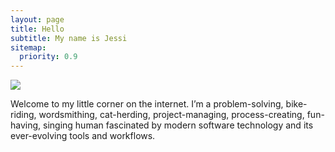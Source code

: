 ```yaml
---
layout: page
title: Hello
subtitle: My name is Jessi
sitemap:
  priority: 0.9
---
```


<img src="{{ '/assets/img/jessi_site.png' | prepend: site.baseurl }}" id="about-img">

Welcome to my little corner on the internet. I’m a problem-solving, bike-riding, wordsmithing, cat-herding, project-managing, process-creating, fun-having, singing human fascinated by modern software technology and its ever-evolving tools and workflows.
